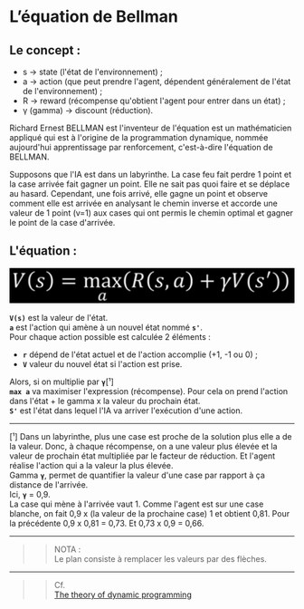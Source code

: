 # **L’équation de Bellman**

## **Le concept** :

* s -> state (l'état de l'environnement) ;  
* a -> action (que peut prendre l'agent, dépendent généralement de l'état de l'environnement) ;  
* R -> reward (récompense qu'obtient l'agent pour entrer dans un état) ;
* γ (gamma) -> discount (réduction).


Richard Ernest BELLMAN est l'inventeur de l'équation est un mathématicien appliqué qui est à l'origine de la programmation dynamique, nommée aujourd'hui apprentissage par renforcement, c'est-à-dire l'équation de BELLMAN.  

Supposons que l'IA est dans un labyrinthe. La case feu fait perdre 1 point et la case arrivée fait gagner un point. Elle ne sait pas quoi faire et se déplace au hasard. Cependant, une fois arrivé, elle gagne un point et observe comment elle est arrivée en analysant le chemin inverse et accorde une valeur de 1 point (v=1) aux cases qui ont permis le chemin optimal et gagner le point de la case d'arrivée.  

## **L'équation** :

<div align="center">
    <img src="..\img\BellmanEquation.png" alt="Équation de Bellman" title="Équation de Bellman">
</div>

**`V(s)`** est la valeur de l'état.  
**`a`** est l'action qui amène à un nouvel état nommé **`s'`**.  
Pour chaque action possible est calculée 2 éléments :  
* **`r`** dépend de l'état actuel et de l'action accomplie (+1, -1 ou 0) ;  
* **`V`** valeur du nouvel état si l'action est prise.  

Alors, si on multiplie par **`γ`**[¹]  
**`max a`** va maximiser l'expression (récompense). Pour cela on prend l'action dans l'état + le gamma x la valeur du prochain état.    
**`S'`** est l'état dans lequel l'IA va arriver l'exécution d'une action.

___
[¹] Dans un labyrinthe, plus une case est proche de la solution plus elle a de la valeur. Donc, à chaque récompense, on a une valeur plus élevée et la valeur de prochain état multipliée par le facteur de réduction. Et l'agent réalise l'action qui a la valeur la plus élevée.  
Gamma **`γ`**, permet de quantifier la valeur d'une case par rapport à ça distance de l'arrivée.  
Ici, **`γ`** = 0,9.  
La case qui mène à l'arrivée vaut 1. Comme l'agent est sur une case blanche, on fait 0,9 x (la valeur de la prochaine case) 1 et obtient 0,81. Pour la précédente 0,9 x 0,81 = 0,73. Et 0,73 x 0,9 = 0,66.
___
>> NOTA :  
Le plan consiste à remplacer les valeurs par des flèches.
___
>> Cf.  
[The theory of dynamic programming](https://www.rand.org/content/dam/rand/pubs/papers/2008/P550.pdf)